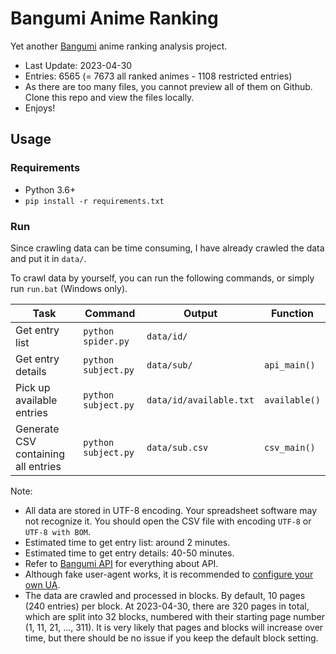 # Bangumi Anime Ranking

Yet another [Bangumi](https://bgm.tv/) anime ranking analysis project.

- Last Update: 2023-04-30
- Entries: 6565 (= 7673 all ranked animes - 1108 restricted entries)
- As there are too many files, you cannot preview all of them on Github. Clone this repo and view the files locally.
- Enjoys!

## Usage

### Requirements

- Python 3.6+
- `pip install -r requirements.txt`

### Run

Since crawling data can be time consuming, I have already crawled the data and put it in `data/`.

To crawl data by yourself, you can run the following commands, or simply run `run.bat` (Windows only).

| Task | Command | Output | Function |
| ---- | ------- | ------ | ---- |
| Get entry list | `python spider.py` | `data/id/` | |
| Get entry details | `python subject.py` | `data/sub/` | `api_main()` |
| Pick up available entries | `python subject.py` | `data/id/available.txt` | `available()` |
| Generate CSV containing all entries | `python subject.py` | `data/sub.csv` | `csv_main()` |

Note:

- All data are stored in UTF-8 encoding. Your spreadsheet software may not recognize it. You should open the CSV file with encoding `UTF-8` or `UTF-8 with BOM`.
- Estimated time to get entry list: around 2 minutes.
- Estimated time to get entry details: 40-50 minutes.
- Refer to [Bangumi API](https://bangumi.github.io/api/) for everything about API.
- Although fake user-agent works, it is recommended to [configure your own UA](https://github.com/bangumi/api/blob/master/docs-raw/user%20agent.md).
- The data are crawled and processed in blocks. By default, 10 pages (240 entries) per block. At 2023-04-30, there are 320 pages in total, which are split into 32 blocks, numbered with their starting page number (1, 11, 21, ..., 311). It is very likely that pages and blocks will increase over time, but there should be no issue if you keep the default block setting.

